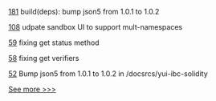
[181](https://github.com/hyperledger/aries-framework-javascript-ext/pull/181) build(deps): bump json5 from 1.0.1 to 1.0.2

[108](https://github.com/hyperledger/firefly-sandbox/pull/108) udpate sandbox UI to support mult-namespaces

[59](https://github.com/hyperledger/firefly-sdk-nodejs/pull/59) fixing get status method

[58](https://github.com/hyperledger/firefly-sdk-nodejs/pull/58) fixing get verifiers

[52](https://github.com/hyperledger-labs/yui-docs/pull/52) Bump json5 from 1.0.1 to 1.0.2 in /docsrcs/yui-ibc-solidity


[See more >>>](https://start-here.hyperledger.org/pull-requests)
